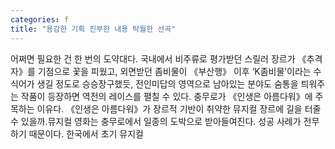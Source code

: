 ```yaml
---
categories: f
title: "용감한 기획 진부한 내용 탁월한 선곡"
---
```

어쩌면 필요한 건 한 번의 도약대다. 국내에서 비주류로 평가받던 스릴러 장르가 《추격자》를 기점으로 꽃을 피웠고, 외면받던 좀비물이 《부산행》 이후 ‘K좀비물’이라는 수식어가 생길 정도로 승승장구했듯, 전인미답의 영역으로 남아있는 분야도 숨통을 틔워주는 작품이 등장하면 역전의 레이스를 펼칠 수 있다. 충무로가 《인생은 아름다워》에 주목하는 이유다. 《인생은 아름다워》가 장르적 기반이 취약한 뮤지컬 장르에 길을 터줄 수 있을까.뮤지컬 영화는 충무로에서 일종의 도박으로 받아들여진다. 성공 사례가 전무하기 때문이다. 한국에서 초기 뮤지컬